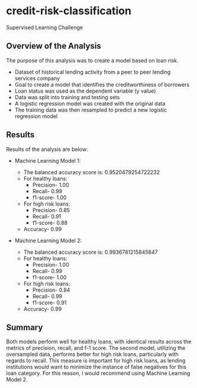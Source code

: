 # credit-risk-classification
Supervised Learning Challenge

## Overview of the Analysis

The purpose of this analysis was to create a model based on loan risk.

* Dataset of historical lending activity from a peer to peer lending services company
* Goal to create a model that identifies the creditworthiness of borrowers
* Loan status was used as the dependent variable (y value)
* Data was split into training and testing sets
* A logistic regression model was created with the original data
* The training data was then resampled to predict a new logistic regression model

## Results

Results of the analysis are below:

* Machine Learning Model 1:
  * The balanced accuracy score is: 0.9520479254722232
  * For healthy loans:
    * Precision- 1.00
    * Recall- 0.99
    * f1-score- 1.00
  * For high risk loans:
    * Precision- 0.85
    * Recall- 0.91
    * f1-score- 0.88
  * Accuracy- 0.99
  



* Machine Learning Model 2:
  * The balanced accuracy score is: 0.9936781215845847
  * For healthy loans:
    * Precision- 1.00
    * Recall- 0.99
    * f1-score- 1.00
  * For high risk loans:
    * Precision- 0.84
    * Recall- 0.99
    * f1-score- 0.91
  * Accuracy- 0.99

## Summary

Both models perform well for healthy loans, with identical results across the metrics of precision, recall, and f-1 score.  The second model, 
utilizing the oversampled data, performs better for high risk loans, particularly with regards to recall.  This measure is important for 
high risk loans, as lending institutions would want to minimize the instance of false negatives for this loan category.  For this reason, 
I would recommend using Machine Learning Model 2.
